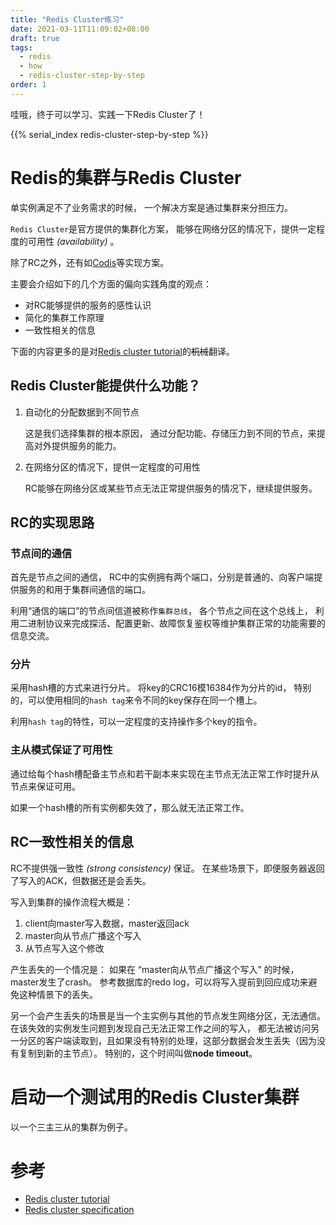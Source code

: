 ```yaml
---
title: "Redis Cluster练习"
date: 2021-03-11T11:09:02+08:00
draft: true
tags:
  - redis
  - how
  - redis-cluster-step-by-step
order: 1
---
```


哇哦，终于可以学习、实践一下Redis Cluster了！

<!--more-->

{{% serial_index redis-cluster-step-by-step %}}

# Redis的集群与Redis Cluster

单实例满足不了业务需求的时候，
一个解决方案是通过集群来分担压力。

`Redis Cluster`是官方提供的集群化方案，
能够在网络分区的情况下，提供一定程度的可用性 *(availability)* 。

除了RC之外，还有如[Codis](https://github.com/CodisLabs/codis)等实现方案。

主要会介绍如下的几个方面的偏向实践角度的观点：

- 对RC能够提供的服务的感性认识
- 简化的集群工作原理 
- 一致性相关的信息

下面的内容更多的是对[Redis cluster tutorial](https://redis.io/topics/cluster-tutorial)的~~机械~~翻译。

## Redis Cluster能提供什么功能？

1. 自动化的分配数据到不同节点

    这是我们选择集群的根本原因，
    通过分配功能、存储压力到不同的节点，来提高对外提供服务的能力。

1. 在网络分区的情况下，提供一定程度的可用性

    RC能够在网络分区或某些节点无法正常提供服务的情况下，继续提供服务。

## RC的实现思路

### 节点间的通信

首先是节点之间的通信，
RC中的实例拥有两个端口，分别是普通的、向客户端提供服务的和用于集群间通信的端口。

利用“通信的端口”的节点间信道被称作`集群总线`，
各个节点之间在这个总线上，
利用二进制协议来完成探活、配置更新、故障恢复鉴权等维护集群正常的功能需要的信息交流。

### 分片

采用hash槽的方式来进行分片。
将key的CRC16模16384作为分片的id，
特别的，可以使用相同的`hash tag`来令不同的key保存在同一个槽上。

利用`hash tag`的特性，可以一定程度的支持操作多个key的指令。

### 主从模式保证了可用性

通过给每个hash槽配备主节点和若干副本来实现在主节点无法正常工作时提升从节点来保证可用。

如果一个hash槽的所有实例都失效了，那么就无法正常工作。

## RC一致性相关的信息

RC不提供强一致性 *(strong consistency)* 保证。
在某些场景下，即便服务器返回了写入的ACK，但数据还是会丢失。

写入到集群的操作流程大概是：

1. client向master写入数据，master返回ack
1. master向从节点广播这个写入
1. 从节点写入这个修改

产生丢失的一个情况是：
如果在 “master向从节点广播这个写入” 的时候，master发生了crash。
参考数据库的redo log，可以将写入提前到回应成功来避免这种情景下的丢失。

另一个会产生丢失的场景是当一个主实例与其他的节点发生网络分区，无法通信。
在该失效的实例发生问题到发现自己无法正常工作之间的写入，
都无法被访问另一分区的客户端读取到，且如果没有特别的处理，这部分数据会发生丢失（因为没有复制到新的主节点）。
特别的，这个时间叫做**node timeout**。

# 启动一个测试用的Redis Cluster集群

以一个三主三从的集群为例子。

# 参考

- [Redis cluster tutorial](https://redis.io/topics/cluster-tutorial)
- [Redis cluster specification](https://redis.io/topics/cluster-spec)
